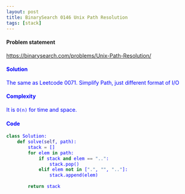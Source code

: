 ```yaml
---
layout: post
title: BinarySearch 0146 Unix Path Resolution
tags: [stack]
---
```


#### Problem statement

<a href="https://binarysearch.com/problems/Unix-Path-Resolution/"> <font color = blue>https://binarysearch.com/problems/Unix-Path-Resolution/

#### Solution
The same as Leetcode 0071. Simplify Path, just different format of I/O

#### Complexity
It is `O(n)` for time and space.

#### Code
```python
class Solution:
    def solve(self, path):
        stack = []
        for elem in path:
            if stack and elem == "..":
                stack.pop()
            elif elem not in [".", "", ".."]:
                stack.append(elem)
                
        return stack
```
